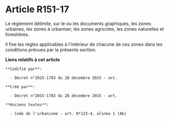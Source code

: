 # Article R151-17

Le règlement délimite, sur le ou les documents graphiques, les zones urbaines, les zones à urbaniser, les zones agricoles,
les zones naturelles et forestières.

Il fixe les règles applicables à l'intérieur de chacune de ces zones dans les conditions prévues par la présente section.

**Liens relatifs à cet article**

	**Codifié par**:

	  - Décret n°2015-1783 du 28 décembre 2015 - art.

	**Créé par**:

	  - Décret n°2015-1783 du 28 décembre 2015 - art.

	**Anciens textes**:

	  - Code de l'urbanisme - art. R*123-4, alinéa 1 (Ab)
